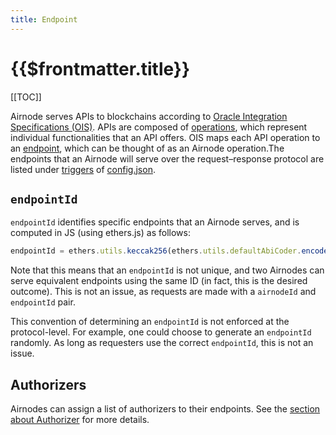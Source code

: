 ```yaml
---
title: Endpoint
---
```


# {{$frontmatter.title}}

<TocHeader />
[[TOC]]

Airnode serves APIs to blockchains according to [Oracle Integration Specifications (OIS)](../../specifications/ois.md).
APIs are composed of [operations](../../specifications/ois.md#_4-4-paths), which represent individual functionalities that an API offers. OIS maps each API operation to an [endpoint](../../specifications/ois.md#_5-endpoints), which can be thought of as an Airnode operation.The endpoints that an Airnode will serve over the request–response protocol are listed under [triggers](../../deployment-files/config-json.md#triggers) of [config.json](../../deployment-files/config-json.md).

## `endpointId`

`endpointId` identifies specific endpoints that an Airnode serves, and is computed in JS (using ethers.js) as follows:

```js
endpointId = ethers.utils.keccak256(ethers.utils.defaultAbiCoder.encode(['string'], [`${OIS_NAME}/${ENDPOINT_NAME}`]));
```

Note that this means that an `endpointId` is not unique, and two Airnodes can serve equivalent endpoints using the same ID (in fact, this is the desired outcome). This is not an issue, as requests are made with a `airnodeId` and `endpointId` pair.

This convention of determining an `endpointId` is not enforced at the protocol-level. For example, one could choose to generate an `endpointId` randomly. As long as requesters use the correct `endpointId`, this is not an issue.

## Authorizers

Airnodes can assign a list of authorizers to their endpoints.
See the [section about Authorizer](authorizer.md) for more details.
